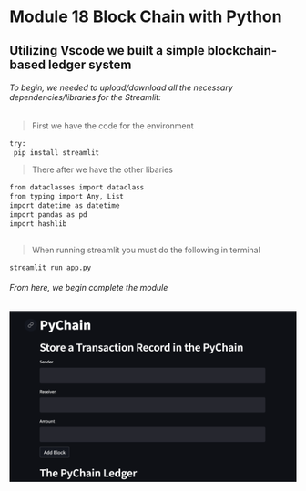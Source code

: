 # Module 18 Block Chain with Python

## Utilizing Vscode we built a simple blockchain-based ledger system

###### To begin, we needed to upload/download all the necessary dependencies/libraries for the Streamlit:
>First we have the code for the environment
 ```from IPython.display import clear_output
try:
  pip install streamlit

```
>There after we have the other libaries

```import streamlit as st
from dataclasses import dataclass
from typing import Any, List
import datetime as datetime
import pandas as pd
import hashlib


```
>When running streamlit you must do the following in terminal

```
streamlit run app.py
```

###### From here, we begin complete the module
<img src="Image/pychain.png" alt="Logo" width="600" height="300">
